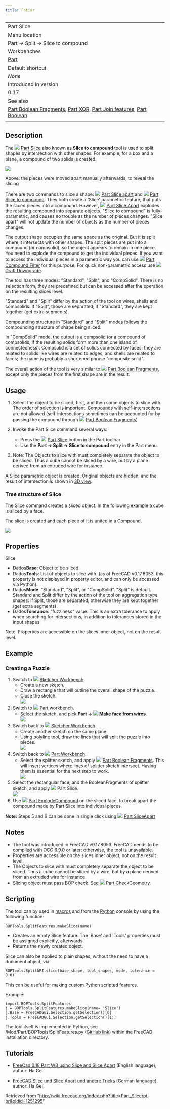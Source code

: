 ```yaml
---
title: Fatiar
---
```

|  |
| --- |
| Part Slice |
| Menu location |
| Part → Split → Slice to compound |
| Workbenches |
| [Part](/Part_Workbench "Part Workbench") |
| Default shortcut |
| *None* |
| Introduced in version |
| 0.17 |
| See also |
| [Part Boolean Fragments](/Part_BooleanFragments "Part BooleanFragments"), [Part XOR](/Part_XOR "Part XOR"), [Part Join features](/Part_CompJoinFeatures "Part CompJoinFeatures"), [Part Boolean](/Part_Boolean "Part Boolean") |
|  |

## Description

The ![](/images/Part_Slice.svg) [Part Slice](/Part_Slice "Part Slice") also known as **Slice to compound** tool is used to split shapes by intersection with other shapes. For example, for a box and a plane, a compound of two solids is created.

![](/images/Part_Slice_Demo.png)

Above: the pieces were moved apart manually afterwards, to reveal the slicing

There are two commands to slice a shape: ![](/images/Part_SliceApart.svg) [Part Slice apart](/Part_SliceApart "Part SliceApart") and ![](/images/Part_Slice.svg) [Part Slice to compound](/Part_Slice "Part Slice"). They both create a 'Slice' parametric feature, that puts the sliced pieces into a compound. However, ![](/images/Part_SliceApart.svg) [Part Slice Apart](/Part_SliceApart "Part SliceApart") explodes the resulting compound into separate objects. "Slice to compound" is fully-parametric, and causes no trouble as the number of pieces changes. "Slice apart" will not update the number of objects as the number of pieces changes.

The output shape occupies the same space as the original. But it is split where it intersects with other shapes. The split pieces are put into a compound (or compsolid), so the object appears to remain in one piece. You need to explode the compound to get the individual pieces. If you want to access the individual pieces in a parametric way you can use ![](/images/Part_CompoundFilter.svg) [Part Compound Filter](/Part_CompoundFilter "Part CompoundFilter") for this purpose. For quick non-parametric access use ![](/images/Draft_Downgrade.svg) [Draft Downgrade](/Draft_Downgrade "Draft Downgrade").

The tool has three modes: "Standard", "Split", and "CompSolid". There is no selection form, they are predefined but can be accessed after the operation on the resulting slices level.

"Standard" and "Split" differ by the action of the tool on wires, shells and compsolids: if "Split", those are separated; if "Standard", they are kept together (get extra segments).

Compounding structure in "Standard" and "Split" modes follows the compounding structure of shape being sliced.

In "CompSolid" mode, the output is a compsolid (or a compound of compsolids, if the resulting solids form more than one island of connectedness). Compsolid is a set of solids connected by faces; they are related to solids like wires are related to edges, and shells are related to faces; the name is probably a shortened phrase "composite solid".

The overall action of the tool is very similar to ![](/images/Part_BooleanFragments.svg) [Part Boolean Fragments](/Part_BooleanFragments "Part BooleanFragments"), except only the pieces from the first shape are in the result.

## Usage

1. Select the object to be sliced, first, and then some objects to slice with.   
    The order of selection is important. Compounds with self-intersections are not allowed (self-intersections sometimes can be accounted for by passing the compound through ![](/images/Part_BooleanFragments.svg) [Part Boolean Fragments](/Part_BooleanFragments "Part BooleanFragments"))
2. Invoke the Part Slice command several ways:
   * Press the ![](/images/Part_Slice.svg) [Part Slice](/Part_Slice "Part Slice") button in the Part toolbar
   * Use the **Part → Split → Slice to compound** entry in the Part menu

1. Noteː The Objects to slice with must completely separate the object to be sliced. Thus a cube cannot be sliced by a wire, but by a plane derived from an extruded wire for instance.

A Slice parametric object is created. Original objects are hidden, and the result of intersection is shown in [3D view](/3D_view "3D view").

### Tree structure of Slice

The Slice command creates a sliced object. In the following example a cube is sliced by a face.

The slice is created and each piece of it is united in a Compound.

![](/images/Part_SliceTree.png)

## Properties

Slice

* Dados**Base**: Object to be sliced.
* Dados**Tools**: List of objects to slice with. (as of FreeCAD v0.17.8053, this property is not displayed in property editor, and can only be accessed via Python).
* Dados**Mode**: "Standard", "Split", or "CompSolid". "Split" is default. Standard and Split differ by the action of the tool on aggregation type shapes: if Split, those are separated; otherwise they are kept together (get extra segments).
* Dados**Tolerance**: "fuzziness" value. This is an extra tolerance to apply when searching for intersections, in addition to tolerances stored in the input shapes.

̈Noteː Properties are accessible on the slices inner object, not on the result level.

## Example

### Creating a Puzzle

1. Switch to ![](/images/Workbench_Sketcher.svg) [Sketcher Workbench](/Sketcher_Workbench "Sketcher Workbench")
   * Create a new sketch.
   * Draw a rectangle that will outline the overall shape of the puzzle.
   * Close the sketch.  
     ![](/images/Slice_example_step1.png)
2. Switch to ![](/images/Workbench_Part.svg) [Part workbench](/Part_Workbench "Part Workbench").
   * Select the sketch, and pick **Part → ![](/images/Part_MakeFace.svg) [Make face from wires](/Part_MakeFace "Part MakeFace")**.  
     ![](/images/Slice_example_step2.png)
3. Switch back to ![](/images/Workbench_Sketcher.svg) [Sketcher Workbench](/Sketcher_Workbench "Sketcher Workbench")
   * Create another sketch on the same plane.
   * Using polyline tool, draw the lines that will split the puzzle into pieces.  
     ![](/images/Slice_example_step3.png)
4. Switch back to ![](/images/Workbench_Part.svg) [Part Workbench](/Part_Workbench "Part Workbench").
   * Select the splitter sketch, and apply ![](/images/Part_BooleanFragments.svg) [Part Boolean Fragments](/Part_BooleanFragments "Part BooleanFragments"). This will insert vertices where lines of splitter sketch intersect. Having them is essential for the next step to work.  
     ![](/images/Slice_example_step4.png)
5. Select the rectangular face, and the BooleanFragments of splitter sketch, and apply ![](/images/Part_Slice.svg) Part Slice.  
   ![](/images/Slice_example_step5.png)
6. Use ![](/images/Part_ExplodeCompound.svg) [Part ExplodeCompound](/Part_ExplodeCompound "Part ExplodeCompound") on the sliced face, to break apart the compound made by Part Slice into individual pieces.

**Note:** Steps 5 and 6 can be done in single click using ![](/images/Part_SliceApart.svg) [Part SliceApart](/Part_SliceApart "Part SliceApart")

## Notes

* The tool was introduced in FreeCAD v0.17.8053. FreeCAD needs to be compiled with OCC 6.9.0 or later; otherwise, the tool is unavailable.
* ̈Properties are accessible on the slices inner object, not on the result level.
* The Objects to slice with must completely separate the object to be sliced. Thus a cube cannot be sliced by a wire, but by a plane derived from an extruded wire for instance.
* Slicing object must pass BOP check. See ![](/images/Part_CheckGeometry.svg) [Part CheckGeometry](/Part_CheckGeometry "Part CheckGeometry").

## Scripting

The tool can by used in [macros](/Macros "Macros") and from the [Python](/Python "Python") console by using the following function:

```
BOPTools.SplitFeatures.makeSlice(name)

```

* Creates an empty Slice feature. The 'Base' and 'Tools' properties must be assigned explicitly, afterwards.
* Returns the newly created object.

Slice can also be applied to plain shapes, without the need to have a document object, via:

```
BOPTools.SplitAPI.slice(base_shape, tool_shapes, mode, tolerance = 0.0)

```

This can be useful for making custom Python scripted features.

Example:

```
import BOPTools.SplitFeatures
j = BOPTools.SplitFeatures.makeSlice(name= 'Slice')
j.Base = FreeCADGui.Selection.getSelection()[0]
j.Tools = FreeCADGui.Selection.getSelection()[1:]

```

The tool itself is implemented in Python, see /Mod/Part/BOPTools/SplitFeatures.py ([GitHub link](https://github.com/FreeCAD/FreeCAD/blob/master/src/Mod/Part/BOPTools/SplitFeatures.py)) within the FreeCAD installation directory.

## Tutorials

* [FreeCad 0.18 Part WB using Slice and Slice Apart](https://www.youtube.com/watch?v=tzHkQaHgrfQ) (English language), author: Ha Gei

* [FreeCAD Slice und Slice Apart und andere Tricks](https://www.youtube.com/watch?v=JJAL5JmqqKQ) (German language), author: Ha Gei

Retrieved from "<http://wiki.freecad.org/index.php?title=Part_Slice/pt-br&oldid=1251295>"
